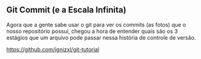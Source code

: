 ## Git Commit (e a Escala Infinita)

Agora que a gente sabe usar o git para ver os commits (as fotos) que o nosso repositório
possui, chegou a hora de entender quais são os 3 estágios que um arquivo
pode passar nessa história de controle de versão.

https://github.com/ignizxl/git-tutorial
